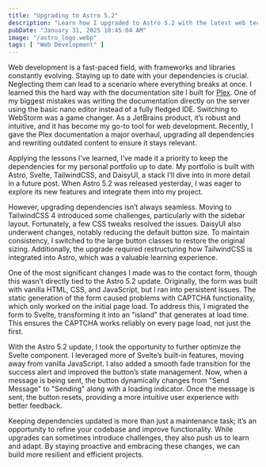 ```yaml
---
title: "Upgrading to Astro 5.2"
description: "Learn how I upgraded to Astro 5.2 with the latest web technologies and rewrote my contact form."
pubDate: "January 31, 2025 10:45:04 AM"
image: "/astro_logo.webp"
tags: [ "Web Development" ]
---
```


Web development is a fast-paced field, with frameworks and libraries constantly evolving. Staying up to date with your
dependencies is crucial. Neglecting them can lead to a scenario where everything breaks at once. I learned this the hard
way with the documentation site I built for [Plex](https://plex.us.org). One of my biggest mistakes was writing the
documentation directly on the server using the basic nano editor instead of a fully fledged IDE. Switching to WebStorm
was a game changer. As a JetBrains product, it’s robust and intuitive, and it has become my go-to tool for web
development. Recently, I gave the Plex documentation a major overhaul, upgrading all dependencies and rewriting outdated
content to ensure it stays relevant.

Applying the lessons I’ve learned, I’ve made it a priority to keep the dependencies for my personal portfolio up to
date. My portfolio is built with Astro, Svelte, TailwindCSS, and DaisyUI, a stack I’ll dive into in more detail in a
future post. When Astro 5.2 was released yesterday, I was eager to explore its new features and integrate them into my
project.

However, upgrading dependencies isn’t always seamless. Moving to TailwindCSS 4 introduced some challenges, particularly
with the sidebar layout. Fortunately, a few CSS tweaks resolved the issues. DaisyUI also underwent changes, notably
reducing the default button size. To maintain consistency, I switched to the large button classes to restore the
original sizing. Additionally, the upgrade required restructuring how TailwindCSS is integrated into Astro, which was a
valuable learning experience.

One of the most significant changes I made was to the contact form, though this wasn’t directly tied to the Astro 5.2
update. Originally, the form was built with vanilla HTML, CSS, and JavaScript, but I ran into persistent issues. The
static generation of the form caused problems with CAPTCHA functionality, which only worked on the initial page load. To
address this, I migrated the form to Svelte, transforming it into an "island" that generates at load time. This ensures
the CAPTCHA works reliably on every page load, not just the first.

With the Astro 5.2 update, I took the opportunity to further optimize the Svelte component. I leveraged more of Svelte’s
built-in features, moving away from vanilla JavaScript. I also added a smooth fade transition for the success alert and
improved the button’s state management. Now, when a message is being sent, the button dynamically changes from "Send
Message" to "Sending" along with a loading indicator. Once the message is sent, the button resets, providing a
more intuitive user experience with better feedback.

Keeping dependencies updated is more than just a maintenance task; it’s an opportunity to refine your codebase and
improve functionality. While upgrades can sometimes introduce challenges, they also push us to learn and adapt. By
staying proactive and embracing these changes, we can build more resilient and efficient projects.
